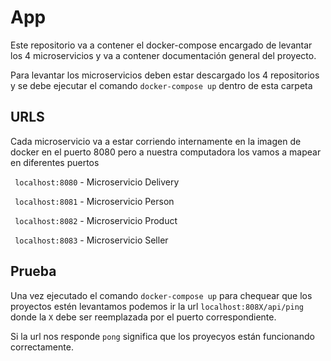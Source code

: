 # App


Este repositorio va a contener el docker-compose encargado de levantar los 4 microservicios y va a contener documentación general del proyecto.

Para levantar los microservicios deben estar descargado los 4 repositorios y se debe ejecutar el comando ```docker-compose up``` dentro de esta carpeta



## URLS


Cada microservicio va a estar corriendo internamente en la imagen de docker en el puerto 8080 pero a nuestra computadora los vamos a mapear en diferentes puertos

``` localhost:8080``` - Microservicio Delivery


``` localhost:8081``` - Microservicio Person


``` localhost:8082``` - Microservicio Product


``` localhost:8083``` - Microservicio Seller


## Prueba 


Una vez ejecutado el comando ```docker-compose up``` para chequear que los proyectos estén levantamos podemos ir la url ```localhost:808X/api/ping``` donde la ```X``` debe ser reemplazada por el puerto correspondiente.

Si la url nos responde ```pong``` significa que los proyecyos están funcionando correctamente.